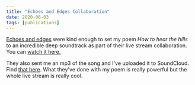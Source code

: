 ```yaml
---
title: "Echoes and Edges Collaboration"
date: 2020-06-03
tags: [publications]
---
```


<a href="http://facebook.com/echoesandedges">Echoes and edges</a> were kind enough to set my poem *How to hear the hills* to an incredible deep soundtrack as part of their live stream collaboration. You can <a href="https://youtu.be/RL3WjakLW8Y">watch it here.</a>

They also sent me an mp3 of the song and I've uploaded it to SoundCloud. Find <a href="https://soundcloud.com/davidralphlewis/david-ralph-lewis-echoes-and">that here</a>. What they've done with my poem is really powerful but the whole live stream is really cool.

